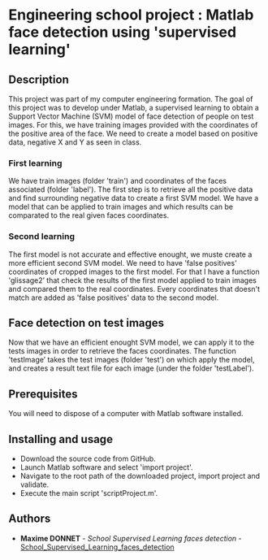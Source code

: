 # Engineering school project : Matlab face detection using 'supervised learning'

## Description
This project was part of my computer engineering formation. 
The goal of this project was to develop under Matlab, a supervised learning to obtain a Support Vector Machine (SVM) model of face detection of people on test images. 
For this, we have training images provided with the coordinates of the positive area of the face. 
We need to create a model based on positive data, negative X and Y as seen in class. 

### First learning
We have train images (folder 'train') and coordinates of the faces associated (folder 'label'). 
The first step is to retrieve all the positive data and find surrounding negative data to create a first SVM model.
We have a model that can be applied to train images and which results can be comparated to the real given faces coordinates.

### Second learning
The first model is not accurate and effective enought, we muste create a more efficient second SVM model.
We need to have 'false positives' coordinates of cropped images to the first model. 
For that I have a function 'glissage2’ that check the results of the first model applied to train images and compared them to the real coordinates.
Every coordinates that doesn't match are added as 'false positives' data to the second model.

## Face detection on test images
Now that we have an efficient enought SVM model, we can apply it to the tests images in order to retrieve the faces coordinates.
The function 'testImage’ takes the test images (folder 'test') on which apply the model, and creates a result text file for each image (under the folder 'testLabel').

## Prerequisites

You will need to dispose of a computer with Matlab software installed.

## Installing and usage

* Download the source code from GitHub.
* Launch Matlab software and select 'import project'.
* Navigate to the root path of the downloaded project, import project and validate.
* Execute the main script 'scriptProject.m'.

## Authors

* **Maxime DONNET** - *School Supervised Learning faces detection* - [School_Supervised_Learning_faces_detection](https://github.com/maxou75/School_Supervised_Learning_faces_detection)

